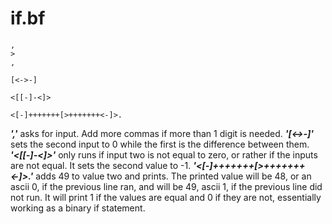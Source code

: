 # if.bf

```
,
>
,

[<->-]

<[[-]-<]>

<[-]+++++++[>+++++++<-]>.

```

***','*** asks for input. Add more commas if more than 1 digit is needed.
***'[<->-]'*** sets the second input to 0 while the first is the difference between them.
***'<[[-]-<]>'*** only runs if input two is not equal to zero, or rather if the inputs are not equal. It sets the second value to -1.
***'<[-]+++++++[>+++++++<-]>.'*** adds 49 to value two and prints. The printed value will be 48, or an ascii 0, if the previous line ran, and will be 49, ascii 1, if the previous line did not run. It will print 1 if the values are equal and 0 if they are not, essentially working as a binary if statement.